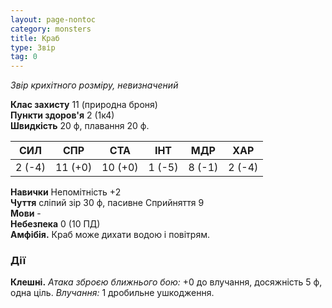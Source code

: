 ```yaml
---
layout: page-nontoc
category: monsters
title: Краб
type: Звір
tag: 0
---
```


_Звір крихітного розміру, невизначений_  

**Клас захисту** 11 (природна броня)    
**Пункти здоров'я** 2 (1к4)    
**Швидкість** 20 ф, плавання 20 ф.  

| СИЛ    | СПР     | СТА     | ІНТ    | МДР    | ХАР    |
| ------ | ------- | ------- | ------ | ------ | ------ |
| 2 (-4) | 11 (+0) | 10 (+0) | 1 (-5) | 8 (-1) | 2 (-4) |

**Навички** Непомітність +2    
**Чуття** сліпий зір 30 ф, пасивне Сприйняття 9    
**Мови** -    
**Небезпека** 0 (10 ПД)    
**Амфібія.** Краб може дихати водою і повітрям.  

### Дії
**Клешні.** _Атака зброєю ближнього бою:_ +0 до влучання, досяжність 5 ф, одна ціль. _Влучання:_ 1 дробильне ушкодження. 
